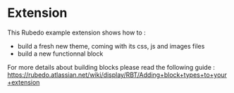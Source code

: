 Extension
=========

This Rubedo example extension shows how to :

- build a fresh new theme, coming with its css, js and images files
- build a new functionnal block

For more details about building blocks please read the following guide : https://rubedo.atlassian.net/wiki/display/RBT/Adding+block+types+to+your+extension
